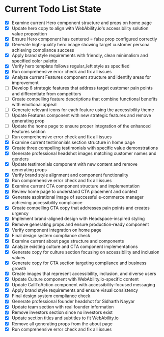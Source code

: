 <!-- DO NOT EDIT - Managed by todo_list tool -->
<!-- Updated: 2025-09-26T08:33:53.207Z -->

# Current Todo List State

- [x] Examine current Hero component structure and props on home page
- [x] Update hero copy to align with WebAbility.io's accessibility solution value proposition
- [x] Ensure Hero component has centered = false prop configured correctly
- [x] Generate high-quality hero image showing target customer persona achieving compliance success
- [x] Apply brand style requirements with friendly, clean minimalism and specified color palette
- [x] Verify hero template follows regular_left style as specified
- [x] Run comprehensive error check and fix all issues
- [x] Analyze current Features component structure and identify areas for improvement
- [ ] Develop 6 strategic features that address target customer pain points and differentiate from competitors
- [ ] Create compelling feature descriptions that combine functional benefits with emotional appeal
- [ ] Generate relevant icons for each feature using the accessibility theme
- [ ] Update Features component with new strategic features and remove generating prop
- [ ] Update the home page to ensure proper integration of the enhanced Features section
- [ ] Run comprehensive error check and fix all issues
- [x] Examine current testimonials section structure in home page
- [x] Create three compelling testimonials with specific value demonstrations
- [x] Generate professional headshot images matching customer names and genders
- [x] Update testimonials component with new content and remove generating props
- [x] Verify brand style alignment and component functionality
- [x] Run comprehensive error check and fix all issues
- [x] Examine current CTA component structure and implementation
- [x] Review home page to understand CTA placement and context
- [x] Generate aspirational image of successful e-commerce manager achieving accessibility compliance
- [x] Create compelling CTA copy that addresses pain points and creates urgency
- [x] Implement brand-aligned design with Headspace-inspired styling
- [x] Remove generating props and ensure production-ready component
- [x] Verify component integration on home page
- [x] Final design system compliance check
- [x] Examine current about page structure and components
- [x] Analyze existing culture and CTA component implementations
- [x] Generate copy for culture section focusing on accessibility and inclusion values
- [x] Generate copy for CTA section targeting compliance and business growth
- [x] Create images that represent accessibility, inclusion, and diverse users
- [x] Update Culture component with WebAbility.io-specific content
- [x] Update CallToAction component with accessibility-focused messaging
- [x] Apply brand style requirements and ensure visual consistency
- [x] Final design system compliance check
- [x] Generate professional founder headshot for Sidharth Nayyar
- [x] Update team section with real founder information
- [x] Remove investors section since no investors exist
- [x] Update section titles and subtitles to fit WebAbility.io
- [x] Remove all generating props from the about page
- [x] Run comprehensive error check and fix all issues
